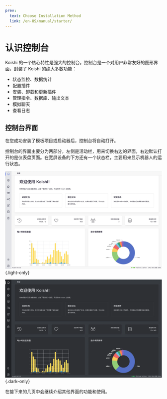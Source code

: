 ```yaml
---
prev:
  text: Choose Installation Method
  link: /en-US/manual/starter/
---
```


# 认识控制台

Koishi 的一个核心特性是强大的控制台。控制台是一个对用户非常友好的图形界面，封装了 Koishi 的绝大多数功能：

- 状态监控、数据统计
- 配置插件
- 安装、卸载和更新插件
- 管理指令、数据库、输出文本
- 模拟聊天
- 查看日志

## 控制台界面

在您成功安装了模板项目或启动器后，控制台将自动打开。

控制台的界面主要分为两部分，左侧是活动栏，用来切换右边的界面，右边默认打开的是仪表盘页面。在宽屏设备的下方还有一个状态栏，主要用来显示机器人的运行状态。

![home](/manual/console/home.light.webp) {.light-only}

![home](/manual/console/home.dark.webp) {.dark-only}

在接下来的几页中会继续介绍其他界面的功能和使用。
